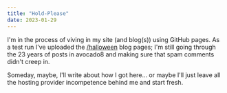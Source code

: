 ```yaml
---
title: "Hold-Please"
date: 2023-01-29
---
```


I'm in the process of viving in my site (and blog(s)) using GitHub pages. As a test run I've uploaded the [/halloween](https://lorihc.github.io/halloween/ "All Hallows Eve") blog pages; I'm still going through the 23 years of posts in avocado8 and making sure that spam comments didn't creep in.

Someday, maybe, I'll write about how I got here... or maybe I'll just leave all the hosting provider incompetence behind me and start fresh. 
